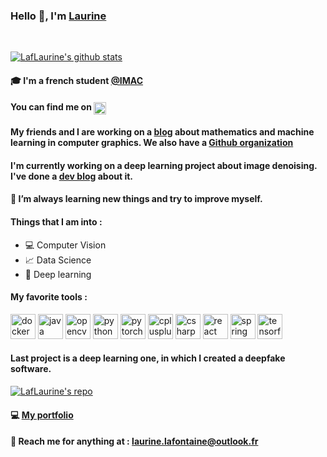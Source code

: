 ### Hello 👋, I'm [Laurine](https://laflaurine.github.io/portfolio/) 

<br/>

[![LafLaurine's github stats](https://github-readme-stats.vercel.app/api?username=LafLaurine&show_icons=true&theme=radical)](https://github.com/anuraghazra/github-readme-stats) <br/>

#### :mortar_board: I'm a **french student [@IMAC](https://www.ingenieur-imac.fr/)**
#### You can find me on <a href="https://linkedin.com/in/laurine-lafontaine-826545148" target="blank"><img align="center" src="https://cdn.jsdelivr.net/npm/simple-icons@3.0.1/icons/linkedin.svg" alt="laurine-lafontaine-826545148" height="20" width="20" /></a>

#### My friends and I are working on a [blog](https://learn-computer-graphics.github.io/blog/README.html) about mathematics and machine learning in computer graphics. We also have a [Github organization](https://github.com/learn-computer-graphics)

#### I'm currently working on a deep learning project about image denoising. I've done a [dev blog](https://laurine-dev-blog.herokuapp.com/) about it.

#### :notebook: I’m always learning new things and try to improve myself. <br/>
#### Things that I am into :
  - :computer: Computer Vision
  - :chart_with_upwards_trend: Data Science
  - :brain: Deep learning
  
#### My favorite tools :
<p align="left"><img src="https://devicons.github.io/devicon/devicon.git/icons/docker/docker-original-wordmark.svg" alt="docker" width="40" height="40"/> <img src="https://devicons.github.io/devicon/devicon.git/icons/java/java-original-wordmark.svg" alt="java" width="40" height="40"/> <img src="https://www.vectorlogo.zone/logos/opencv/opencv-icon.svg" alt="opencv" width="40" height="40"/> <img src="https://devicons.github.io/devicon/devicon.git/icons/python/python-original.svg" alt="python" width="40" height="40"/> <img src="https://www.vectorlogo.zone/logos/pytorch/pytorch-icon.svg" alt="pytorch" width="40" height="40"/> <img src="https://devicons.github.io/devicon/devicon.git/icons/cplusplus/cplusplus-original.svg" alt="cplusplus" width="40" height="40"/> <img src="https://devicons.github.io/devicon/devicon.git/icons/csharp/csharp-original.svg" alt="csharp" width="40" height="40"/> 
<img src="https://devicons.github.io/devicon/devicon.git/icons/react/react-original-wordmark.svg" alt="react" width="40" height="40"/> <img src="https://www.vectorlogo.zone/logos/springio/springio-icon.svg" alt="spring" width="40" height="40"/> <img src="https://www.vectorlogo.zone/logos/tensorflow/tensorflow-icon.svg" alt="tensorflow" width="40" height="40"/></p>


#### Last project is a deep learning one, in which I created a deepfake software. 

[![LafLaurine's repo](https://github-readme-stats.vercel.app/api/pin/?username=LafLaurine&repo=imac2-memoire-ircgn&theme=radical)](https://github.com/anuraghazra/github-readme-stats) <br/>

#### :computer: [My portfolio](https://laflaurine.github.io/portfolio/)
#### :e-mail: Reach me for anything at : <laurine.lafontaine@outlook.fr>
